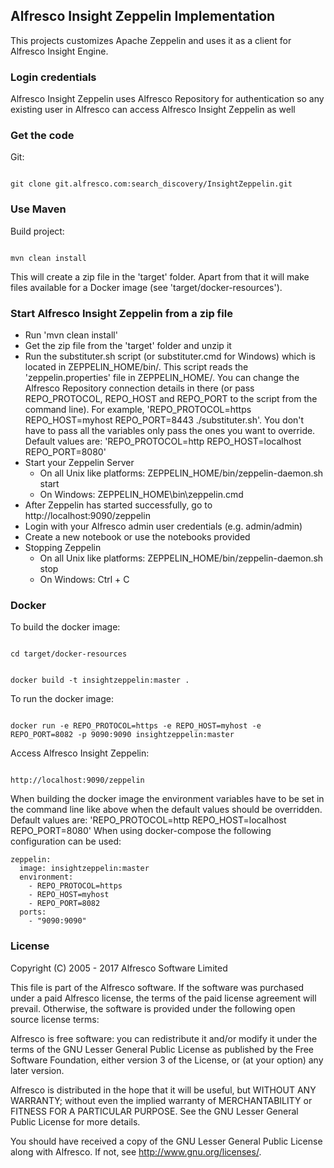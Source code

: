 ## Alfresco Insight Zeppelin Implementation

This projects customizes Apache Zeppelin and uses it as a client for Alfresco Insight Engine.

### Login credentials

Alfresco Insight Zeppelin uses Alfresco Repository for authentication so any existing user in Alfresco can access Alfresco Insight Zeppelin as well

### Get the code
Git:

<code>
git clone git.alfresco.com:search_discovery/InsightZeppelin.git
</code>

### Use Maven
Build project:

<code>
mvn clean install
</code>

This will create a zip file in the 'target' folder. Apart from that it will make files available for a Docker image (see 'target/docker-resources').

### Start Alfresco Insight Zeppelin from a zip file
* Run 'mvn clean install'
* Get the zip file from the 'target' folder and unzip it
* Run the substituter.sh script (or substituter.cmd for Windows) which is located in ZEPPELIN\_HOME/bin/. This script reads the 'zeppelin.properties' file in ZEPPELIN\_HOME/.
  You can change the Alfresco Repository connection details in there (or pass REPO\_PROTOCOL, REPO\_HOST and REPO\_PORT to the script from the command line). For example, 'REPO\_PROTOCOL=https REPO\_HOST=myhost REPO\_PORT=8443 ./substituter.sh'.
  You don't have to pass all the variables only pass the ones you want to override. Default values are: 'REPO\_PROTOCOL=http REPO\_HOST=localhost REPO\_PORT=8080'
* Start your Zeppelin Server
    * On all Unix like platforms: ZEPPELIN\_HOME/bin/zeppelin-daemon.sh start
    * On Windows: ZEPPELIN\_HOME\bin\zeppelin.cmd
* After Zeppelin has started successfully, go to http://localhost:9090/zeppelin
* Login with your Alfresco admin user credentials (e.g. admin/admin)
* Create a new notebook or use the notebooks provided
* Stopping Zeppelin
    * On all Unix like platforms: ZEPPELIN\_HOME/bin/zeppelin-daemon.sh stop
    * On Windows: Ctrl + C

### Docker
To build the docker image:

<code>
cd target/docker-resources

docker build -t insightzeppelin:master .
</code>

To run the docker image:

<code>
docker run -e REPO_PROTOCOL=https -e REPO_HOST=myhost -e REPO_PORT=8082 -p 9090:9090 insightzeppelin:master
</code>

Access Alfresco Insight Zeppelin:

<code>
http://localhost:9090/zeppelin
</code>

When building the docker image the environment variables have to be set in the command line like above when the default values should be overridden. 
Default values are: 'REPO\_PROTOCOL=http REPO\_HOST=localhost REPO\_PORT=8080'
When using docker-compose the following configuration can be used:

```
zeppelin:
  image: insightzeppelin:master
  environment:
    - REPO_PROTOCOL=https
    - REPO_HOST=myhost
    - REPO_PORT=8082
  ports:
    - "9090:9090"
```

### License
Copyright (C) 2005 - 2017 Alfresco Software Limited

This file is part of the Alfresco software.
If the software was purchased under a paid Alfresco license, the terms of
the paid license agreement will prevail.  Otherwise, the software is
provided under the following open source license terms:

Alfresco is free software: you can redistribute it and/or modify
it under the terms of the GNU Lesser General Public License as published by
the Free Software Foundation, either version 3 of the License, or
(at your option) any later version.

Alfresco is distributed in the hope that it will be useful,
but WITHOUT ANY WARRANTY; without even the implied warranty of
MERCHANTABILITY or FITNESS FOR A PARTICULAR PURPOSE.  See the
GNU Lesser General Public License for more details.

You should have received a copy of the GNU Lesser General Public License
along with Alfresco. If not, see <http://www.gnu.org/licenses/>.
